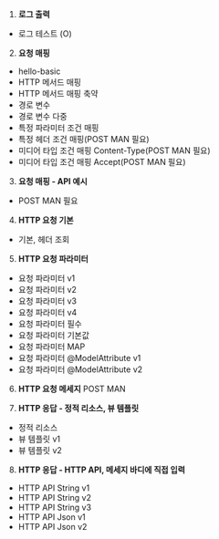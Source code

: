 1. **로그 출력**
- 로그 테스트 (O)

2. **요청 매핑**
- hello-basic
- HTTP 메서드 매핑
- HTTP 메서드 매핑 축약
- 경로 변수
- 경로 변수 다중
- 특정 파라미터 조건 매핑
- 특정 헤더 조건 매핑(POST MAN 필요)
- 미디어 타입 조건 매핑 Content-Type(POST MAN 필요)
- 미디어 타입 조건 매핑 Accept(POST MAN 필요)

3. **요청 매핑 - API 예시**
- POST MAN 필요

4. **HTTP 요청 기본**
- 기본, 헤더 조회

5. **HTTP 요청 파라미터**
- 요청 파라미터 v1
- 요청 파라미터 v2
- 요청 파라미터 v3
- 요청 파라미터 v4
- 요청 파라미터 필수
- 요청 파라미터 기본값
- 요청 파라미터 MAP
- 요청 파라미터 @ModelAttribute v1
- 요청 파라미터 @ModelAttribute v2

6. **HTTP 요청 메세지**
POST MAN

7. **HTTP 응답 - 정적 리소스, 뷰 템플릿**
- 정적 리소스
- 뷰 템플릿 v1
- 뷰 템플릿 v2

8. **HTTP 응답 - HTTP API, 메세지 바디에 직접 입력**
- HTTP API String v1
- HTTP API String v2
- HTTP API String v3
- HTTP API Json v1
- HTTP API Json v2
